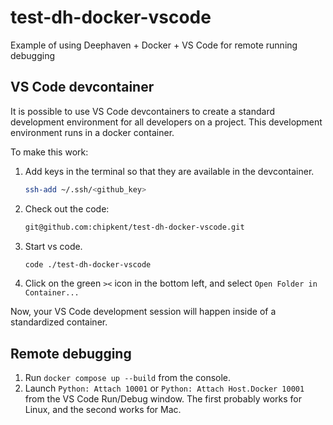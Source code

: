 # test-dh-docker-vscode
Example of using Deephaven + Docker + VS Code for remote running debugging

## VS Code devcontainer

It is possible to use VS Code devcontainers to create a standard development environment 
for all developers on a project.  This development environment runs in a docker container.

To make this work:
1. Add keys in the terminal so that they are available in the devcontainer.
    ```bash
    ssh-add ~/.ssh/<github_key>
    ```
1. Check out the code:
    ```bash
    git@github.com:chipkent/test-dh-docker-vscode.git
    ````
1. Start vs code.
    ```bash
    code ./test-dh-docker-vscode
    ```
1. Click on the green `><` icon in the bottom left, and select `Open Folder in Container...`

Now, your VS Code development session will happen inside of a standardized container.

## Remote debugging

1. Run `docker compose up --build` from the console.
2. Launch `Python: Attach 10001` or `Python: Attach Host.Docker 10001` from the VS Code Run/Debug window.  The first probably works for Linux, and the second works for Mac.